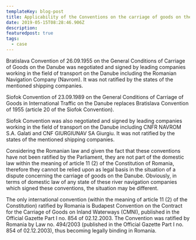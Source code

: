 ```yaml
---
templateKey: blog-post
title: Applicability of the Conventions on the carriage of goods on the Danube.
date: 2019-05-15T08:28:46.906Z
description: 
featuredpost: true
tags:
  - case
---
```

Bratislava Convention of 26.09.1955 on the General Conditions of Carriage of Goods on the Danube was negotiated and signed by leading companies working in the field of transport on the Danube including the Romanian Navigation Company (Navrom). It was not ratified by the states of the mentioned shipping companies.

Siofok Convention of 23.09.1989 on the General Conditions of Carriage of Goods in International Traffic on the Danube replaces Bratislava Convention of 1955 (article 20 of the Siofok Convention).

Siofok Convention was also negotiated and signed by leading companies working in the field of transport on the Danube including CNFR NAVROM S.A. Galati and CNF GIURGIUNAV SA Giurgiu. It was not ratified by the states of the mentioned shipping companies.

Considering the Romanian law and given the fact that these conventions have not been ratified by the Parliament, they are not part of the domestic law within the meaning of article 11 (2) of the Constitution of Romania, therefore they cannot be relied upon as legal basis in the situation of a dispute concerning the carriage of goods on the Danube. Obviously, in terms of domestic law of any state of these river navigation companies which signed these conventions, the situation may be different.

The only international convention (within the meaning of article 11 (2) of the Constitution) ratified by Romania is Budapest Convention on the Contract for the Carriage of Goods on Inland Waterways (CMNI), published in the Official Gazette Part I no. 854 of 02.12.2003. The Convention was ratified by Romania by Law no. 494/2003 (published in the Official Gazette Part I no. 854 of 02.12.2003), thus becoming legally binding in Romania.
